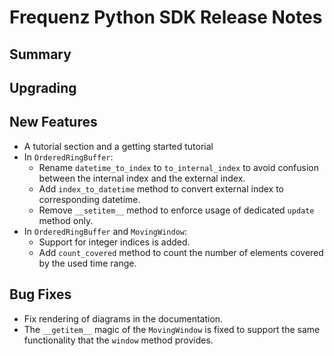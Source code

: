 # Frequenz Python SDK Release Notes

## Summary

<!-- Here goes a general summary of what this release is about -->

## Upgrading

<!-- Here goes notes on how to upgrade from previous versions, including deprecations and what they should be replaced with -->

## New Features

- A tutorial section and a getting started tutorial
- In `OrderedRingBuffer`:
  - Rename `datetime_to_index` to `to_internal_index` to avoid confusion between the internal index and the external index.
  - Add `index_to_datetime` method to convert external index to corresponding datetime.
  - Remove `__setitem__` method to enforce usage of dedicated `update` method only.
- In `OrderedRingBuffer` and `MovingWindow`:
  - Support for integer indices is added.
  - Add `count_covered` method to count the number of elements covered by the used time range.




## Bug Fixes

- Fix rendering of diagrams in the documentation.
- The `__getitem__` magic of the `MovingWindow` is fixed to support the same functionality that the `window` method provides.
